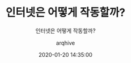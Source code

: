---
date: 2020-01-20 14:35:00
layout: post
title: 인터넷은 어떻게 작동할까?
subtitle: 인터넷은 어떻게 작동할까?
description: 
image: https://robotsneedcoffee.com/wp-content/uploads/2019/09/how-does-the-internet-work.jpg
optimized_image: https://robotsneedcoffee.com/wp-content/uploads/2019/09/how-does-the-internet-work.jpg
category: Backend
tags:
  - Internet
  - Backend
author: arqhive
---